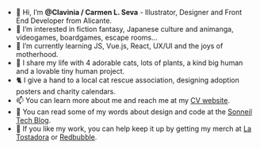 - 👋 Hi, I’m **@Clavinia / Carmen L. Seva** - Illustrator, Designer and Front End Developer from Alicante.
- 🥰 I’m interested in fiction fantasy, Japanese culture and animanga, videogames, boardgames, escape rooms...
- 🌱 I’m currently learning JS, Vue.js, React, UX/UI and the joys of motherhood.
- 💞 I share my life with 4 adorable cats, lots of plants, a kind big human and a lovable tiny human project. 
- 🐈‍ I give a hand to a local cat rescue association, designing adoption posters and charity calendars.
- 📫 You can learn more about me and reach me at my [CV website](https://cv.lavinia.eu).
- 💬 You can read some of my words about design and code at the [Sonneil Tech Blog](https://sonneiltech.com/author/clavinia/).
- 👕 If you like my work, you can help keep it up by getting my merch at [La Tostadora](https://www.latostadora.com/clavinia/) or [Redbubble](https://www.redbubble.com/es/people/Clavinia/shop). 

<!---
Clavinia/Clavinia is a ✨ special ✨ repository because its `README.md` (this file) appears on your GitHub profile.
You can click the Preview link to take a look at your changes.
--->
